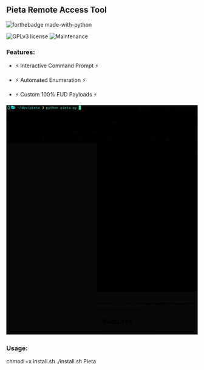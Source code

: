 ## Pieta Remote Access Tool

![forthebadge made-with-python](http://ForTheBadge.com/images/badges/made-with-python.svg)

![GPLv3 license](https://img.shields.io/badge/License-GPLv3-blue.svg)
![Maintenance](https://img.shields.io/badge/Maintained%3F-yes-green.svg)

### Features:
* ⚡ Interactive Command Prompt ⚡

* ⚡ Automated Enumeration ⚡

* ⚡ Custom 100% FUD Payloads ⚡

![image](./images/example.gif)

### Usage: 

chmod +x install.sh
./install.sh
Pieta
